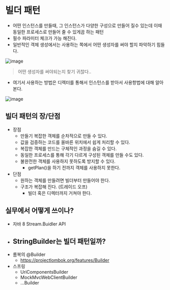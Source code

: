 # 빌더 패턴

+ 어떤 인스턴스를 만들때, 그 인스턴스가 다양한 구성으로 만들어 질수 있는데 이때 동일한 프로세스로 만들어 줄 수 있게끔 하는 패턴
+ 필수 파라미터 체크가 가능 해진다.
+ 일반적인 객체 생성에서는 사용하는 쪽에서 어떤 생성자를 써야 할지 파악하기 힘들다.

![image](https://user-images.githubusercontent.com/49984996/148058710-58c2849f-2eed-4d91-8f6d-be86403cfc7f.png)

> 어떤 생성자를 써야되는지 찾기 귀찮다..

+ 여기서 사용하는 방법은 디렉터를 통해서 인스턴스를 받아서 사용항법에 대해 알아본다.

![image](https://user-images.githubusercontent.com/49984996/148065995-891794ae-1f51-4f76-94a2-47ab821c088a.png)

## 빌더 패턴의 장/단점
+ 장점
  - 만들기 복잡한 객체를 순차적으로 만들 수 있다.
  - 값을 검증하는 코드를 올바른 위치에서 쉽게 처리할 수 있다.
  - 복잡한 객체를 만드는 구체적인 과정을 숨길 수 있다.
  - 동일한 프로세스를 통해 각기 다르게 구성된 객체를 만들 수도 있다.
  - 불완전한 객체를 사용하지 못하도록 방지할 수 있다.
    - getPlan()을 하기 전까지 객체를 사용하지 못한다.
+ 단점
  - 원하는 객체를 만들려면 빌더부터 만들어야 한다.
  - 구조가 복잡해 진다. (트레이드 오프)
    - 빌더 혹은 디렉터까지 거쳐야 한다.

## 실무에서 어떻게 쓰이나?
+ 자바 8 Stream.Buidler API
+ StringBuilder는 빌더 패턴일까?
   - 
+ 롬복의 @Builder
  - https://projectlombok.org/features/Builder
+ 스프링
  - UriComponentsBuilder
  - MockMvcWebClientBuilder
  - ...Builder

